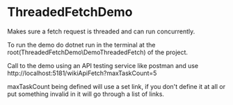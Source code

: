 # ThreadedFetchDemo
Makes sure a fetch request is threaded and can run concurrently.

To run the demo do dotnet run in the terminal at the root(ThreadedFetchDemo\DemoThreadedFetch) of the project.

Call to the demo using an API testing service like postman and use http://localhost:5181/wikiApiFetch?maxTaskCount=5


maxTaskCount being defined will use a set link, if you don't define it at all or put something invalid in it will go through a list of links.